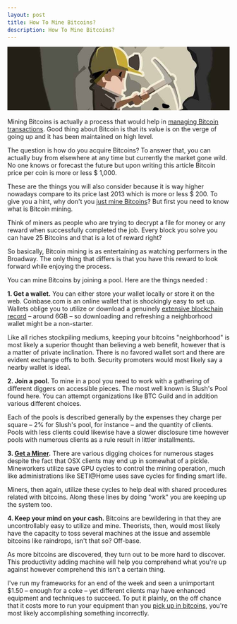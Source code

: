 ```yaml
---
layout: post
title: How To Mine Bitcoins?
description: How To Mine Bitcoins?
---
```


<p><center><img src="/images/how-to-mine-bitcoins.jpg" alt="how to mine bitcoins"/></center></p>

<p>Mining Bitcoins is actually a process that would help in <a href="/usb-bitcoin-miner/">managing Bitcoin transactions</a>. Good thing about Bitcoin is that its value is on the verge of going up and it has been maintained on high level.</p>

<p>The question is how do you acquire Bitcoins? To answer that, you can actually buy from elsewhere at any time but currently the market gone wild. No one knows or forecast the future but upon writing this article Bitcoin price per coin is more or less $ 1,000.</p> 

<p>These are the things you will also consider because it is way higher nowadays compare to its price last 2013 which is more or less $ 200. To give you a hint, why don't you <a href="/how-to-mine-bitcoins/">just mine Bitcoins</a>? But first you need to know what is Bitcoin mining.</p>

<p>Think of miners as people who are trying to decrypt a file for money or any reward when successfully completed the job. Every block you solve you can have 25 Bitcoins and that is a lot of reward right? </p>

<p>So basically, Bitcoin mining is as entertaining as watching performers in the Broadway. The only thing that differs is that you have this reward to look forward while enjoying the process.</p>

<p>You can mine Bitcoins by joining a pool. Here are the things needed :</p>
 
<p><strong>1. Get a wallet.</strong> You can either store your wallet locally or store it on the web. Coinbase.com is an online wallet that is shockingly easy to set up. Wallets oblige you to utilize or download a genuinely <a href="/what-is-bitcoin-mining-and-how-to-be-a-bitcoin-miner/">extensive blockchain record</a> – around 6GB – so downloading and refreshing a neighborhood wallet might be a non-starter. </p>

<p>Like all riches stockpiling mediums, keeping your bitcoins "neighborhood" is most likely a superior thought than believing a web benefit, however that is a matter of private inclination. There is no favored wallet sort and there are evident exchange offs to both. Security promoters would most likely say a nearby wallet is ideal.</p>

<p><strong>2. Join a pool.</strong> To mine in a pool you need to work with a gathering of different diggers on accessible pieces. The most well known is Slush's Pool found here. You can attempt organizations like BTC Guild and in addition various different choices. </p>

<p>Each of the pools is described generally by the expenses they charge per square – 2% for Slush's pool, for instance – and the quantity of clients. Pools with less clients could likewise have a slower disclosure time however pools with numerous clients as a rule result in littler installments.</p>

<p><strong>3. <a href="/bitcoin-in-venezuela-hides-when-crisis-strikes/">Get a Miner</a>.</strong> There are various digging choices for numerous stages despite the fact that OSX clients may end up in somewhat of a pickle. Mineworkers utilize save GPU cycles to control the mining operation, much like administrations like SETI@Home uses save cycles for finding smart life. </p>

<p>Miners, then again, utilize these cycles to help deal with shared procedures related with bitcoins. Along these lines by doing "work" you are keeping up the system too.</p>

<p><strong>4. Keep your mind on your cash.</strong> Bitcoins are bewildering in that they are uncontrollably easy to utilize and mine. Theorists, then, would most likely have the capacity to toss several machines at the issue and assemble bitcoins like raindrops, isn't that so? Off-base. </p>

<p>As more bitcoins are discovered, they turn out to be more hard to discover. This productivity adding machine will help you comprehend what you're up against however comprehend this isn't a certain thing. </p>

<p>I've run my frameworks for an end of the week and seen a unimportant $1.50 – enough for a coke – yet different clients may have enhanced equipment and techniques to succeed. To put it plainly, on the off chance that it costs more to run your equipment than you <a href="/thinking-over-retiring-on-bitcoin/">pick up in bitcoins</a>, you're most likely accomplishing something incorrectly.</p>

